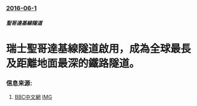 ### [2016-06-1](/news/2016/06/1/index.md)

##### 聖哥達基線隧道
#  瑞士聖哥達基線隧道啟用，成為全球最長及距離地面最深的鐵路隧道。 




### 信息来源:

1. [BBC中文網](http://www.bbc.com/zhongwen/simp/world/2016/06/160601_gotthard_tunnel) [IMG](https://ichef.bbci.co.uk/news/ws/1024/branded_zhongwen/worldservice/live/assets/images/2016/06/01/160601053836_gotthard_tunnel_orld_longest_deepest_512x288_epa_nocredit.jpg)
